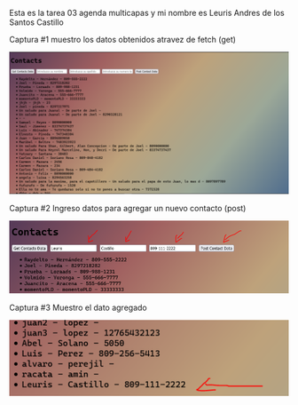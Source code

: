 Esta es la tarea 03 agenda multicapas y mi nombre es Leuris Andres de los Santos Castillo

Captura #1 muestro los datos obtenidos atravez de fetch (get)

![screen01](./screenshots/screen1.PNG)

Captura #2 Ingreso datos para agregar un nuevo contacto (post)

![screen01](./screenshots/screen2.PNG)

Captura #3 Muestro el dato agregado

![screen01](./screenshots/screen3.PNG)
